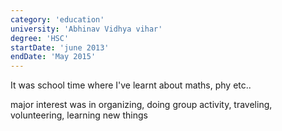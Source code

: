 ```yaml
---
category: 'education'
university: 'Abhinav Vidhya vihar'
degree: 'HSC'
startDate: 'june 2013'
endDate: 'May 2015'
---
```


It was school time where I've learnt about maths, phy etc..

major interest was in organizing, doing group activity, traveling, volunteering, learning new things
